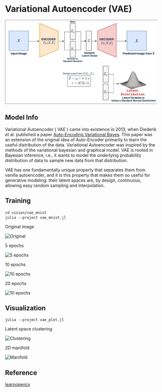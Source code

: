 # Variational Autoencoder (VAE)

<img src="..\vae_mnist\docs\vae.png" width="500">

## Model Info

Variational Autoencoder ( VAE ) came into existence in 2013, when Diederik et al. published a paper [Auto-Encoding Variational Bayes](https://arxiv.org/pdf/1312.6114.pdf). This paper was an extension of the original idea of Auto-Encoder primarily to learn the useful distribution of the data. Variational Autoencoder was inspired by the methods of the variational bayesian and graphical model. VAE is rooted in Bayesian inference, i.e., it wants to model the underlying probability distribution of data to sample new data from that distribution.

VAE has one fundamentally unique property that separates them from vanilla autoencoder, and it is this property that makes them so useful for generative modeling: their latent spaces are, by design, continuous, allowing easy random sampling and interpolation.

## Training

```shell
cd vision/vae_mnist
julia --project vae_mnist.jl
```

Original image

![Original](docs/original.png)

5 epochs

![5 epochs](docs/epoch_5.png)

10 epochs

![10 epochs](docs/epoch_10.png)

20 epochs

![10 epochs](docs/epoch_20.png)

## Visualization

```shell
julia --project vae_plot.jl
```

Latent space clustering

![Clustering](docs/clustering.png)

2D manifold

![Manifold](docs/manifold.png)

## Reference

[learnopencv](https://learnopencv.com/variational-autoencoder-in-tensorflow/#:~:text=Variational%20Autoencoder%20%28VAE%29%20is%20a%20generative%20model%20that,Gaussian%20profile%20%28prior%20on%20the%20distribution%20of%20representations%29.)